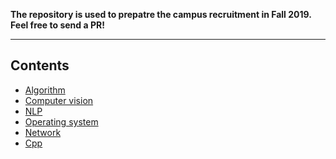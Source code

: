 **The repository is used to prepatre the campus recruitment in Fall 2019.
Feel free to send a PR!**

---
## Contents
- [Algorithm]()
- [Computer vision](https://github.com/donnyyou/cv-interview)
- [NLP]()
- [Operating system]()
- [Network]()
- [Cpp]()
